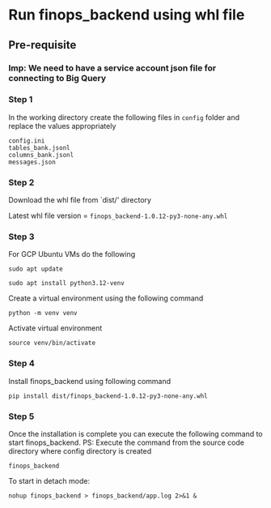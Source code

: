 # Run finops_backend using whl file

## Pre-requisite

### Imp: We need to have a service account json file for connecting to Big Query

### Step 1
In the working directory create the following files in `config` folder and replace the values appropriately

```
config.ini
tables_bank.jsonl
columns_bank.jsonl
messages.json
```

### Step 2

Download the whl file from `dist/' directory

Latest whl file version = `finops_backend-1.0.12-py3-none-any.whl`

### Step 3

For GCP Ubuntu VMs do the following

`sudo apt update`

`sudo apt install python3.12-venv`

Create a virtual environment using the following command

` python -m venv venv `

Activate virtual environment

` source venv/bin/activate `

### Step 4

Install finops_backend using following command

` pip install dist/finops_backend-1.0.12-py3-none-any.whl `

### Step 5

Once the installation is complete you can execute the following command to start finops_backend. PS: Execute the command from the source code directory where config directory is created

` finops_backend `

To start in detach mode:

`nohup finops_backend > finops_backend/app.log 2>&1 &`
